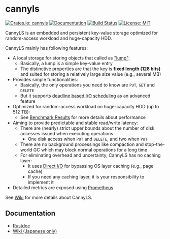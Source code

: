 cannyls
=======

[![Crates.io: cannyls](https://img.shields.io/crates/v/cannyls.svg)](https://crates.io/crates/cannyls)
[![Documentation](https://docs.rs/cannyls/badge.svg)](https://docs.rs/cannyls)
[![Build Status](https://travis-ci.org/frugalos/cannyls.svg?branch=master)](https://travis-ci.org/frugalos/cannyls)
[![License: MIT](https://img.shields.io/badge/license-MIT-blue.svg)](LICENSE)

CannyLS is an embedded and persistent key-value storage optimized for random-access workload and huge-capacity HDD.

CannyLS mainly has following features:
- A local storage for storing objects that called as ["lump"][lump]:
  - Basically, a lump is a simple key-value entry
  - The distinctive properties are that the key is **fixed length (128 bits)** and suited for storing a relatively large size value (e.g., several MB)
- Provides simple functionalities:
  - Basically, the only operations you need to know are `PUT`, `GET` and `DELETE`
  - But it supports [deadline based I/O scheduling] as an advanced feature
- Optimized for random-access workload on huge-capacity HDD (up to 512 TB):
  - See [Benchmark Results] for more details about performance
- Aiming to provide predictable and stable read/write latency:
  - There are (nearly) strict upper bounds about the number of disk accesses issued when executing operations
    - One disk access when `PUT` and `DELETE`, and two when `PUT`
  - There are no background processings like compaction and stop-the-world GC which may block normal operations for a long time
  - For eliminating overhead and uncertainty, CannyLS has no caching layer:
    - It uses [Direct I/O] for bypassing OS layer caching (e.g., page cache)
    - If you need any caching layer, it is your responsibility to implement it
- Detailed metrics are exposed using [Prometheus]

See [Wiki] for more details about CannyLS.

[lump]: https://github.com/frugalos/cannyls/wiki/Terminology#lump
[Benchmark Results]: https://github.com/frugalos/cannyls/wiki/Benchmark
[Prometheus]: https://prometheus.io/
[deadline based I/O scheduling]: https://github.com/frugalos/cannyls/wiki/I-O-Scheduling-based-on-Request-Deadlines
[Direct I/O]: https://github.com/frugalos/cannyls/wiki/Terminology#ダイレクトio
[Wiki]: https://github.com/frugalos/cannyls/wiki


Documentation
-------------

- [Rustdoc](https://docs.rs/cannyls)
- [Wiki (Japanese only)][Wiki]
